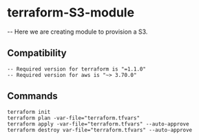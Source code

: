 # terraform-S3-module

 -- Here we are creating module to provision a S3.

## Compatibility
 ```
 -- Required version for terraform is "=1.1.0"
 -- Required version for aws is "~> 3.70.0"
```
 
## Commands
```
terraform init
terraform plan -var-file="terraform.tfvars"
terraform apply -var-file="terraform.tfvars" --auto-approve 
terraform destroy var-file="terraform.tfvars" --auto-approve 
```
